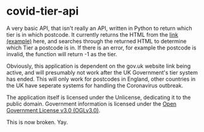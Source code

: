 # covid-tier-api
A very basic API, that isn't really an API, written in Python to return which tier is in which postcode. It currently returns the HTML from the [link (example)](https://www.gov.uk/find-coronavirus-local-restrictions?postcode=SW1A+1AA) here, and searches through the returned HTML to determine which Tier a postcode is in. If there is an error, for example the postcode is invalid, the function will return -1 as the tier.

Obviously, this application is dependent on the gov.uk website link being active, and will presumably not work after the UK Government's tier system has ended. This will only work for postcodes in England, other countries in the UK have seperate systems for handling the Coronavirus outbreak.

The application itself is licensed under the Unlicense, dedicating it to the public domain. Government information is licensed under the [Open Government License v3.0 (OGLv3.0)](https://www.nationalarchives.gov.uk/doc/open-government-licence/version/3/).


This is now broken. Yay.
